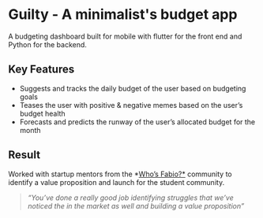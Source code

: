 # Guilty - A minimalist's budget app

A budgeting dashboard built for mobile with flutter for the front end and Python for the backend.

## Key Features

- Suggests and tracks the daily budget of the user based on budgeting goals
- Teases the user with positive & negative memes based on the user’s budget health
- Forecasts and predicts the runway of the user’s allocated budget for the month

## Result

Worked with startup mentors from the *[Who’s Fabio?*](https://www.whosfabio.com) community to identify a value proposition and launch for the student community.

> *“You’ve done a really good job identifying struggles that we’ve noticed the in the market as well and building a value proposition”*
>
